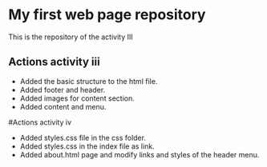 # My first web page repository

This is the repository of the activity III

## Actions activity iii

- Added the basic structure to the html file.
- Added footer and header.
- Added images for content section.
- Added content and menu.

#Actions activity iv

- Added styles.css file in the css folder.
- Added styles.css in the index file as link.
- Added about.html page and modify links and styles of the header menu.